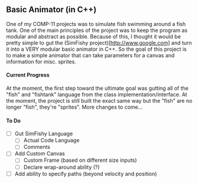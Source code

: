 ## Basic Animator (in C++)

One of my COMP-11 projects was to simulate fish swimming around a fish tank. One of the main principles of the project was to keep the program as modular and abstract as possible. Because of this, I thought it would be pretty simple to gut the (SimFishy project)[http://www.google.com] and turn it into a VERY modular basic animator in C++. So the goal of this project is to make a simple animator that can take parameters for a canvas and information for misc. sprites.

#### Current Progress

At the moment, the first step toward the ultimate goal was gutting all of the "fish" and "fishtank" language from the class implementation/interface. At the moment, the project is still built the exact same way but the "fish" are no longer "fish", they're "sprites". More changes to come...

#### To Do

- [ ] Gut SimFishy Language
	- [ ] Actual Code Language
	- [ ] Comments
- [ ] Add Custom Canvas
	- [ ] Custom Frame (based on different size inputs)
	- [ ] Declare wrap-around ability (?)
- [ ] Add ability to specify paths (beyond velocity and position)